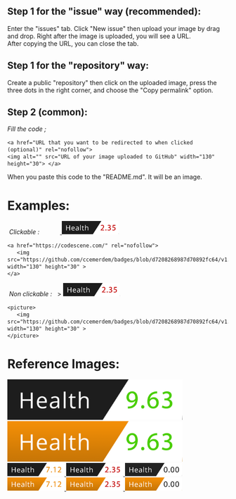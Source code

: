 ## Step 1 for the "issue" way (recommended):
Enter the "issues" tab. Click "New issue" then upload your image by drag and drop. Right after the image is uploaded, you will see a URL. <br> After copying the URL, you can close the tab. 

## Step 1 for the "repository" way:
Create a public "repository" then click on the uploaded image, press the three dots in the right corner, and choose the "Copy permalink" option.  

## Step 2 (common):
*Fill the code ;*
```
<a href="URL that you want to be redirected to when clicked (optional)" rel="nofollow">
<img alt="" src="URL of your image uploaded to GitHub" width="130" height="30"> </a>
```
When you paste this code to the "README.md". It will be an image.     
# Examples:
 *Clickable :*            <a  href="https://github.com/" rel="nofollow">
    <img alt="" src="https://github.com/ccemerdem/badges/blob/d7206826c5580e8c94ef94887d7058b49892fc64/v1.3.png" width="130" height="30" > </a>
```
<a href="https://codescene.com/" rel="nofollow">
   <img src="https://github.com/ccemerdem/badges/blob/d7208268987d70892fc64/v1.2.png" width="130" height="30" >
</a>
```
 *Non clickable :*  <picture> > <img src="https://github.com/ccemerdem/badges/blob/d7206826c5580e8c94ef94887d7058b49892fc64/v1.3.png" width="130" height="30" > </picture>
 
```
<picture> 
   <img src="https://github.com/ccemerdem/badges/blob/d7208268987d70892fc64/v1.2.png" width="130" height="30" >
</picture>
```





# Reference Images:

<a  href="https://codescene.com/" rel="nofollow">
    <img alt="" src="https://github.com/ccemerdem/badges/blob/d7206826c5580e8c94ef94887d7058b49892fc64/v1.1.png"width="399" height="92" > </a>

<a  href="https://codescene.com/" rel="nofollow">
    <img alt="" src="https://github.com/ccemerdem/badges/blob/d7206826c5580e8c94ef94887d7058b49892fc64/v2.1.png"width="399" height="92" > </a><br>   

<a  href="https://codescene.com/" rel="nofollow">
    <img alt="" src="https://github.com/ccemerdem/badges/blob/d7206826c5580e8c94ef94887d7058b49892fc64/v1.2.png" width="130" height="30" > </a>

<a  href="https://codescene.com/" rel="nofollow">
    <img alt="" src="https://github.com/ccemerdem/badges/blob/d7206826c5580e8c94ef94887d7058b49892fc64/v1.3.png" width="130" height="30" > </a>

<a  href="https://codescene.com/" rel="nofollow">
    <img alt="" src="https://github.com/ccemerdem/badges/blob/d7206826c5580e8c94ef94887d7058b49892fc64/v1.4.png" width="130" height="30" > </a>

<a  href="https://codescene.com/" rel="nofollow">
    <img alt="" src="https://github.com/ccemerdem/badges/blob/d7206826c5580e8c94ef94887d7058b49892fc64/v2.2.png " width="130" height="30" > </a>

<a  href="https://codescene.com/" rel="nofollow">
    <img alt="" src="https://github.com/ccemerdem/badges/blob/d7206826c5580e8c94ef94887d7058b49892fc64/v2.3.png " width="130" height="30" > </a>

<a aria-label="health" href="https://codescene.com/" rel="nofollow">
    <img alt="" src="https://github.com/ccemerdem/badges/blob/d7206826c5580e8c94ef94887d7058b49892fc64/v2.4.png " width="130" height="30" > </a> 

